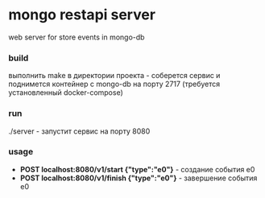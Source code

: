 # mongo restapi server
web server for store events in mongo-db

### build
выполнить make в директории проекта - соберется сервис и поднимется контейнер с mongo-db на порту 2717
(требуется установленный docker-compose)

### run
./server - запустит сервис на порту 8080

### usage
* **POST localhost:8080/v1/start {"type":"e0"}** - создание события e0
* **POST localhost:8080/v1/finish {"type":"e0"}** - завершение события e0
